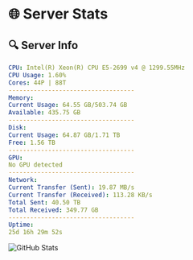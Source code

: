 # 🌐 Server Stats
## 🔍 Server Info
```yaml
CPU: Intel(R) Xeon(R) CPU E5-2699 v4 @ 1299.55MHz
CPU Usage: 1.60%
Cores: 44P | 88T
-----------------------------------
Memory:
Current Usage: 64.55 GB/503.74 GB
Available: 435.75 GB
-----------------------------------
Disk:
Current Usage: 64.87 GB/1.71 TB
Free: 1.56 TB
-----------------------------------
GPU:
No GPU detected
-----------------------------------
Network:
Current Transfer (Sent): 19.87 MB/s
Current Transfer (Received): 113.28 KB/s
Total Sent: 40.50 TB
Total Received: 349.77 GB
-----------------------------------
Uptime:
25d 16h 29m 52s
```
![GitHub Stats](https://img.shields.io/badge/Updated-2025-04-02_13:52:41-blue)